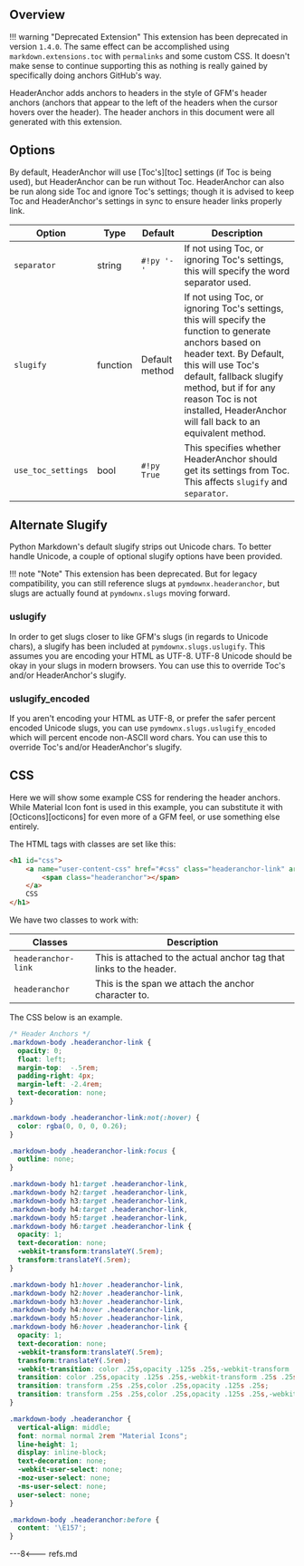 ## Overview

!!! warning "Deprecated Extension"
    This extension has been deprecated in version `1.4.0`.  The same effect can be accomplished using
    `markdown.extensions.toc` with `permalinks` and some custom CSS.  It doesn't make sense to continue supporting this as nothing is really gained by specifically doing anchors GitHub's way.

HeaderAnchor adds anchors to headers in the style of GFM's header anchors (anchors that appear to the left of the headers when the cursor hovers over the header). The header anchors in this document were all generated with this extension.

## Options

By default, HeaderAnchor will use [Toc's][toc] settings (if Toc is being used), but HeaderAnchor can be run without Toc.  HeaderAnchor can also be run along side Toc and ignore Toc's settings; though it is advised to keep Toc and HeaderAnchor's settings in sync to ensure header links properly link.

Option             | Type     | Default        |Description
------------------ | -------- |--------------- |-----------
`separator`        | string   | `#!py '-'`     | If not using Toc, or ignoring Toc's settings, this will specify the word separator used.
`slugify`          | function | Default method | If not using Toc, or ignoring Toc's settings, this will specify the function to generate anchors based on header text.  By Default, this will use Toc's default, fallback slugify method, but if for any reason Toc is not installed, HeaderAnchor will fall back to an equivalent method.
`use_toc_settings` | bool     | `#!py True`    | This specifies whether HeaderAnchor should get its settings from Toc.  This affects `slugify` and `separator`.

## Alternate Slugify

Python Markdown's default slugify strips out Unicode chars. To better handle Unicode, a couple of optional slugify options have been provided.

!!! note "Note"
    This extension has been deprecated. But for legacy compatibility, you can still reference slugs at `pymdownx.headeranchor`, but slugs are actually found at `pymdownx.slugs` moving forward.

### uslugify

In order to get slugs closer to like GFM's slugs (in regards to Unicode chars), a slugify has been included at `pymdownx.slugs.uslugify`.  This assumes you are encoding your HTML as UTF-8.  UTF-8 Unicode should be okay in your slugs in modern browsers.  You can use this to override Toc's and/or HeaderAnchor's slugify.

### uslugify_encoded

If you aren't encoding your HTML as UTF-8, or prefer the safer percent encoded Unicode slugs, you can use `pymdownx.slugs.uslugify_encoded` which will percent encode non-ASCII word chars.  You can use this to override Toc's and/or HeaderAnchor's slugify.

## CSS

Here we will show some example CSS for rendering the header anchors. While Material Icon font is used in this example, you can substitute it with [Octicons][octicons] for even more of a GFM feel, or use something else entirely.

The HTML tags with classes are set like this:

```html
<h1 id="css">
    <a name="user-content-css" href="#css" class="headeranchor-link" aria-hidden="true">
        <span class="headeranchor"></span>
    </a>
    CSS
</h1>
```

We have two classes to work with:

Classes             | Description
--------------------|------------
`headeranchor-link` | This is attached to the actual anchor tag that links to the header.
`headeranchor`      | This is the span we attach the anchor character to.

The CSS below is an example.

```css
/* Header Anchors */
.markdown-body .headeranchor-link {
  opacity: 0;
  float: left;
  margin-top:  -.5rem;
  padding-right: 4px;
  margin-left: -2.4rem;
  text-decoration: none;
}

.markdown-body .headeranchor-link:not(:hover) {
  color: rgba(0, 0, 0, 0.26);
}

.markdown-body .headeranchor-link:focus {
  outline: none;
}

.markdown-body h1:target .headeranchor-link,
.markdown-body h2:target .headeranchor-link,
.markdown-body h3:target .headeranchor-link,
.markdown-body h4:target .headeranchor-link,
.markdown-body h5:target .headeranchor-link,
.markdown-body h6:target .headeranchor-link {
  opacity: 1;
  text-decoration: none;
  -webkit-transform:translateY(.5rem);
  transform:translateY(.5rem);
}

.markdown-body h1:hover .headeranchor-link,
.markdown-body h2:hover .headeranchor-link,
.markdown-body h3:hover .headeranchor-link,
.markdown-body h4:hover .headeranchor-link,
.markdown-body h5:hover .headeranchor-link,
.markdown-body h6:hover .headeranchor-link {
  opacity: 1;
  text-decoration: none;
  -webkit-transform:translateY(.5rem);
  transform:translateY(.5rem);
  -webkit-transition: color .25s,opacity .125s .25s,-webkit-transform .25s .25s;
  transition: color .25s,opacity .125s .25s,-webkit-transform .25s .25s;
  transition: transform .25s .25s,color .25s,opacity .125s .25s;
  transition: transform .25s .25s,color .25s,opacity .125s .25s,-webkit-transform .25s .25s;
}

.markdown-body .headeranchor {
  vertical-align: middle;
  font: normal normal 2rem "Material Icons";
  line-height: 1;
  display: inline-block;
  text-decoration: none;
  -webkit-user-select: none;
  -moz-user-select: none;
  -ms-user-select: none;
  user-select: none;
}

.markdown-body .headeranchor:before {
  content: '\E157';
}
```

---8<--- refs.md
